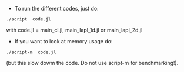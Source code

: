 * To run the different codes, just do:

```
./script  code.jl
```

with code.jl = main_cl.jl,  main_lapl_1d.jl or main_lapl_2d.jl

* If you want to look at memory usage do:
```
./script-m  code.jl
```
(but this slow dowm the code. Do not use script-m for benchmarking!).
